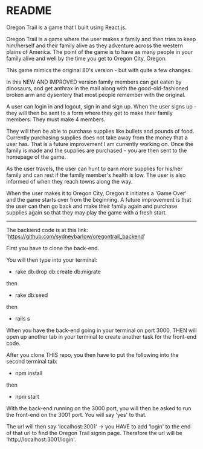 # README

Oregon Trail is a game that I built using React.js.

Oregon Trail is a game where the user makes a family and then tries to keep him/herself and their family alive as they adventure across the western plains of America. The point of the game is to have as many people in your family alive and well by the time you get to Oregon City, Oregon.

This game mimics the original 80's version - but with quite a few changes.

In this NEW AND IMPROVED version family members can get eaten by dinosaurs, and get anthrax in the mail along with the good-old-fashioned broken arm and dysentery that most people remember with the original. 

A user can login in and logout, sign in and sign up. When the user signs up - they will then be sent to a form where they get to make their family members. They must make 4 members.

They will then be able to purchase supplies like bullets and pounds of food. Currently purchasing supplies does not take away from the money that a user has. That is a future improvement I am currently working on. Once the family is made and the supplies are purchased - you are then sent to the homepage of the game.

As the user travels, the user can hunt to earn more supplies for his/her family and can rest if the family member's health is low. The user is also informed of when they reach towns along the way.

When the user makes it to Oregon City, Oregon it initiates a 'Game Over' and the game starts over from the beginning. A future improvement is that the user can then go back and make their family again and purchase supplies again so that they may play the game with a fresh start.

--------------------------------------------------------------------------------------------------------------

The backiend code is at this link: 'https://github.com/sydneybarlow/oregontrail_backend'

First you have to clone the back-end.

You will then type into your terminal:

* rake db:drop db:create db:migrate

then

* rake db:seed

then

* rails s

When you have the back-end going in your terminal on port 3000, THEN will open up another tab in your terminal to create another task for the front-end code. 

After you clone THIS repo, you then have to put the following into the second terminal tab:

* npm install

then 

* npm start

With the back-end running on the 3000 port, you will then be asked to run the front-end on the 3001 port. You will say 'yes' to that.

The url will then say 'localhost:3001' -> you HAVE to add 'login' to the end of that url to find the Oregon Trail signin page. Therefore the url will be 'http://localhost:3001/login'.


